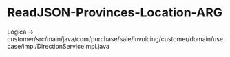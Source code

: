 # ReadJSON-Provinces-Location-ARG

Logica -> customer/src/main/java/com/purchase/sale/invoicing/customer/domain/usecase/impl/DirectionServiceImpl.java
